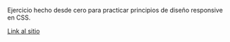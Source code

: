 Ejercicio hecho desde cero para practicar principios de diseño responsive en CSS.

[Link al sitio](https://dbsantiago.github.io/Codecademy/FrontEndEngineer/29-travelBlog/index.html)